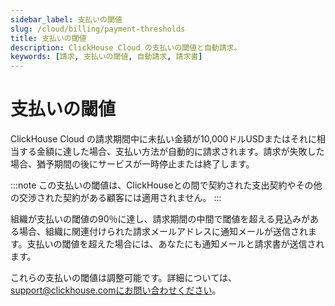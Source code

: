 ```yaml
---
sidebar_label: 支払いの閾値
slug: /cloud/billing/payment-thresholds
title: 支払いの閾値
description: ClickHouse Cloud の支払いの閾値と自動請求。
keywords: [請求, 支払いの閾値, 自動請求, 請求書]
---
```


# 支払いの閾値

ClickHouse Cloud の請求期間中に未払い金額が10,000ドルUSDまたはそれに相当する金額に達した場合、支払い方法が自動的に請求されます。請求が失敗した場合、猶予期間の後にサービスが一時停止または終了します。

:::note
この支払いの閾値は、ClickHouseとの間で契約された支出契約やその他の交渉された契約がある顧客には適用されません。
:::

組織が支払いの閾値の90％に達し、請求期間の中間で閾値を超える見込みがある場合、組織に関連付けられた請求メールアドレスに通知メールが送信されます。支払いの閾値を超えた場合には、あなたにも通知メールと請求書が送信されます。

これらの支払いの閾値は調整可能です。詳細については、support@clickhouse.comにお問い合わせください。
